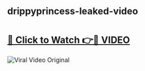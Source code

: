 ## drippyprincess-leaked-video 

# <h2><a href="http://freeplayer.one?title=drippyprincess-leaked-video&ref=21J">🔗 Click to Watch 👉🔴 VIDEO</a></h2>

<a href="http://freeplayer.one?title=drippyprincess-leaked-video&ref=21J" rel="nofollow" data-target="animated-image.originalLink"><img src="https://i.ibb.co.com/xMMVF88/686577567.gif" alt="Viral Video Original" style="max-width: 100%; display: inline-block;" data-target="animated-image.originalImage"></a>

